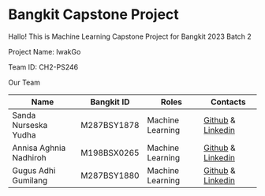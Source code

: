 # Bangkit Capstone Project

Hallo! This is Machine Learning Capstone Project for Bangkit 2023 Batch 2

Project Name: IwakGo

Team ID: CH2-PS246

Our Team 

|  Name | Bangkit ID | Roles | Contacts |
| ------------ | ------------ | ------------ | ------------ |
| Sanda Nurseska Yudha | M287BSY1878 | Machine Learning | [Github]() & [Linkedin]() |
| Annisa Aghnia Nadhiroh | M198BSX0265  | Machine Learning | [Github](https://github.com/Mamenajah) & [Linkedin](https://www.linkedin.com/in/annisa-nadhiroh-2627432a1/) |
| Gugus Adhi Gumilang | M287BSY1880  | Machine Learning | [Github]() & [Linkedin]() |
